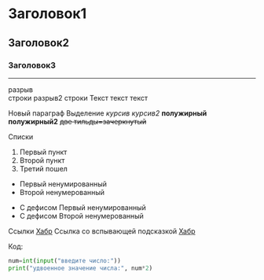 # Заголовок1
## Заголовок2
### Заголовок3
------
разрыв <br> строки
разрыв2  строки
Текст текст текст

Новый параграф
Выделение
*курсив* _курсив2_
**полужирный** __полужирный2__
~~две тильды=зачеркнутый~~


Списки
1. Первый пункт
2. Второй пункт
3. Третий пошел

* Первый ненумированный
* Второй ненумерованный

- С дефисом Первый ненумированный
- С дефисом Второй ненумерованный

Ссылки [Хабр](https://habr.com/ru/articles/)
Ссылка со вспывающей подсказкой [Хабр](https://habr.com/ru/articles/ "Есть, что почитать= это тайтл")

Код:
```Python
num=int(input("введите число:"))
print("удвоенное значение числа:", num*2)
```